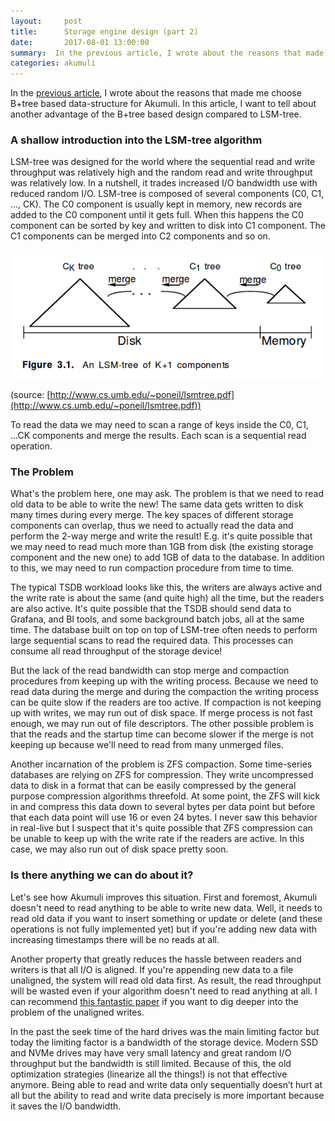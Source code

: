 ```yaml
---
layout:     post
title:      Storage engine design (part 2)
date:       2017-08-01 13:00:00
summary:  In the previous article, I wrote about the reasons that made me choose B+tree based data-structure for Akumuli. In this article, I want to tell about another advantages of the B+tree compared to LSM-tree.
categories: akumuli
---
```


In the [previous article](http://akumuli.org/akumuli/2017/04/29/nbplustree/), I wrote about the reasons that made me choose B+tree based data-structure for Akumuli. In this article, I want to tell about another advantage of the B+tree based design compared to LSM-tree.

### A shallow introduction into the LSM-tree algorithm

LSM-tree was designed for the world where the sequential read and write throughput was relatively high and the random read and write throughput was relatively low. In a nutshell, it trades increased I/O bandwidth use with reduced random I/O. LSM-tree is composed of several components (C0, C1, ..., CK). The C0 component is usually kept in memory, new records are added to the C0 component until it gets full. When this happens the C0 component can be sorted by key and written to disk into C1 component. The C1 components can be merged into C2 components and so on.

![Fig 1](/images/media-20170801.png)

(source: [http://www.cs.umb.edu/~poneil/lsmtree.pdf](http://www.cs.umb.edu/~poneil/lsmtree.pdf))

To read the data we may need to scan a range of keys inside the C0, C1, ...CK components and merge the results. Each scan is a sequential read operation.

### The Problem

What's the problem here, one may ask. The problem is that we need to read old data to be able to write the new! The same data gets written to disk many times during every merge. The key spaces of different storage components can overlap, thus we need to actually read the data and perform the 2-way merge and write the result! E.g. it's quite possible that we may need to read much more than 1GB from disk (the existing storage component and the new one) to add 1GB of data to the database. In addition to this, we may need to run compaction procedure from time to time.

The typical TSDB workload looks like this, the writers are always active and the write rate is about the same (and quite high) all the time, but the readers are also active. It's quite possible that the TSDB should send data to Grafana, and BI tools, and some background batch jobs, all at the same time. The database built on top on top of LSM-tree often needs to perform large sequential scans to read the required data. This processes can consume all read throughput of the storage device! 

But the lack of the read bandwidth can stop merge and compaction procedures from keeping up with the writing process. Because we need to read data during the merge and during the compaction the writing process can be quite slow if the readers are too active. If compaction is not keeping up with writes, we may run out of disk space. If merge process is not fast enough, we may run out of file descriptors. The other possible problem is that the reads and the startup time can become slower if the merge is not keeping up because we'll need to read from many unmerged files.

Another incarnation of the problem is ZFS compaction. Some time-series databases are relying on ZFS for compression. They write uncompressed data to disk in a format that can be easily compressed by the general purpose compression algorithms threefold. At some point, the ZFS will kick in and compress this data down to several bytes per data point but before that each data point will use 16 or even 24 bytes. I never saw this behavior in real-live but I suspect that it's quite possible that ZFS compression can be unable to keep up with the write rate if the readers are active. In this case, we may also run out of disk space pretty soon.

### Is there anything we can do about it?

Let's see how Akumuli improves this situation. First and foremost, Akumuli doesn't need to read anything to be able to write new data. Well, it needs to read old data if you want to insert something or update or delete (and these operations is not fully implemented yet) but if you're adding new data with increasing timestamps there will be no reads at all. 

Another property that greatly reduces the hassle between readers and writers is that all I/O is aligned. If you're appending new data to a file unaligned, the system will read old data first. As result, the read throughput will be wasted even if your algorithm doesn't need to read anything at all. I can recommend [this fantastic paper](https://www.usenix.org/system/files/conference/inflow14/inflow14-yang.pdf) if you want to dig deeper into the problem of the unaligned writes.

In the past the seek time of the hard drives was the main limiting factor but today the limiting factor is a bandwidth of the storage device. Modern SSD and NVMe drives may have very small latency and great random I/O throughput but the bandwidth is still limited. Because of this, the old optimization strategies (linearize all the things!) is not that effective anymore. Being able to read and write data only sequentially doesn’t hurt at all but the ability to read and write data precisely is more important because it saves the I/O bandwidth.
